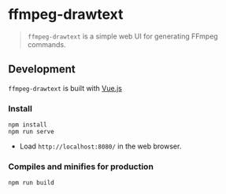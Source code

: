 # ffmpeg-drawtext
> `ffmpeg-drawtext` is a simple web UI for generating FFmpeg commands.

## Development
`ffmpeg-drawtext` is built with [Vue.js](https://vuejs.org)

### Install
```
npm install
npm run serve
```
* Load `http://localhost:8080/` in the web browser.

### Compiles and minifies for production
```
npm run build
```
